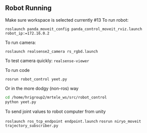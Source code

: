 
## Robot Running
Make sure workspace is selected currently \#13
To run robot:

`roslaunch panda_moveit_config panda_control_moveit_rviz.launch robot_ip:=172.16.0.2`

To run camera:

`roslaunch realsense2_camera rs_rgbd.launch`

To test camera quickly:
`realsense-viewer`

To run code

`rosrun robot_control yeet.py `

Or in the more dodgy (non-ros) way

```bash
cd /home/hrigroup2/mrtele_ws/src/robot_control
python yeet.py
```

To send joint values to robot computer from unity

`roslaunch ros_tcp_endpoint endpoint.launch`
`rosrun niryo_moveit trajectory_subscriber.py`
